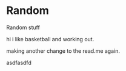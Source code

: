 # Random
Random stuff

hi i like basketball and working out.

making another change to the read.me again.

asdfasdfd